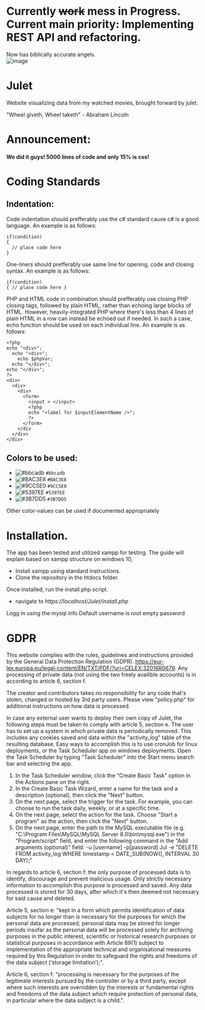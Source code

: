 # Currently ~~work~~ mess in Progress. Current main priority: Implementing REST API and refactoring.

Now has biblically accurate angels.  
![image](https://user-images.githubusercontent.com/71311176/210680435-0c2739ec-6a2b-4bb7-8113-8ecadfca4d10.png)

# Julet
Website visualizing data from my watched movies, brought forward by julet.

"Wheel giveth, Wheel taketh" - Abraham Lincoln

# Announcement:
#### We did it guys! 5000 lines of code and only 15% is css!

# Coding Standards

## Indentation:
Code indentation should prefferably use the c# standard cause c# is a good language. An example is as follows:
  ```
  if(condition)
  {
    // place code here
  }
  ```
  One-liners should prefferably use same line for opening, code and closing syntax. An example is as follows:
  ```
  if(condition)
  { // place code here }
  ```
  PHP and HTML code in combination should prefferably use closing PHP closing tags, followed by plain HTML, rather than echoing large blocks of HTML.
  However, heavily-integrated PHP where there's less than 4 lines of plain HTML in a row can instead be echoed out if needed.
  In such a case, echo function should be used on each individual line. An example is as follows:
  ```
  <?php
  echo "<div>";
    echo "<div>";
      echo $phpVar;
    echo "</div>";
  echo "</div>";
  ?>
  <div>
    <div>
      <div>
        <form>
          <input > </input>
          <?php 
          echo "<label for $inputElementName />";
          ?>
        </form>
      </div
    </div>
  </div>
  ```
## Colors to be used:
- ![#bbcadb](https://placehold.co/30x30/bbcadb/bbcadb.png) `#bbcadb`
- ![#BAC3E8](https://placehold.co/30x30/BAC3E8/BAC3E8.png) `#BAC3E8`
- ![#9CC5E0](https://placehold.co/30x30/9CC5E0/9CC5E0.png) `#9CC5E0`
- ![#5397EE](https://placehold.co/30x30/5397EE/5397EE.png) `#5397EE`
- ![#3B7DD5](https://placehold.co/30x30/3B7DD5/3B7DD5.png) `#3B7DD5`

Other color-values can be used if documented appropriately 

# Installation. 

The app has been tested and utilized xampp for testing. 
The guide will explain based on xampp structure on windows 10, 

- Install xampp using standard instructions. 
- Clone the repository in the htdocs folder. 

Once installed, run the install.php script. 
- navigate to *https://localhost/Julet/install.php*

Logg in using the mysql info 
Default username is *root* empty password

# GDPR

This website complies with the rules, guidelines and instructions provided by the General Data Protection Regulation (GDPR). https://eur-lex.europa.eu/legal-content/EN/TXT/PDF/?uri=CELEX:32016R0679. Any processing of private data (not using the two freely availible accounts) is in according to article 6, section f.

The creator and contributors takes no responsibility for any code that's stolen, changed or hosted by 3rd party users. Please view "policy.php" for additional instructions on how data is processed.

In case any external user wants to deploy their own copy of Julet, the following steps must be taken to comply with article 5, section e. The user has to set up a system in which private data is periodically removed. This includes any cookies saved and data within the "activity_log" table of the resulting database. Easy ways to accomplish this is to use cronJob for linux deployments, or the Task Scheduler app on windows deployments.
Open the Task Scheduler by typing "Task Scheduler" into the Start menu search bar and selecting the app.

1. In the Task Scheduler window, click the "Create Basic Task" option in the Actions pane on the right.
2. In the Create Basic Task Wizard, enter a name for the task and a description (optional), then click the "Next" button.
3. On the next page, select the trigger for the task. For example, you can choose to run the task daily, weekly, or at a specific time.
4. On the next page, select the action for the task. Choose "Start a program" as the action, then click the "Next" button.
5. On the next page, enter the path to the MySQL executable file (e.g. "C:\Program Files\MySQL\MySQL Server 8.0\bin\mysql.exe") in the "Program/script" field, and enter the following command in the "Add arguments (optional)" field:
  -u [username] -p[password] Jul -e "DELETE FROM activity_log WHERE timestamp < DATE_SUB(NOW(), INTERVAL 30 DAY);"

In regards to article 6, section f: the only purpose of processed data is to identify, discourage and prevent malicious usage. Only strictly necessary information to accomplish this purpose is processed and saved. Any data processed is stored for 30 days, after which it's then deemed not necessary for said cause and deleted.

Article 5, section e: 
"kept in a form which permits identification of data subjects for no longer than is necessary for the purposes for which the personal data are processed; personal data may be stored for longer periods insofar as the personal data will be processed solely for archiving purposes in the public interest, scientific or historical research purposes or statistical purposes in accordance with Article 89(1) subject to implementation of the appropriate technical and organisational measures required by this Regulation in order to safeguard the rights and freedoms of the data subject (‘storage limitation’);".

Article 6, section f:
"processing is necessary for the purposes of the legitimate interests pursued by the controller or by a third party, except where such interests are overridden by the interests or fundamental rights and freedoms of the data subject which require protection of personal data, in particular where the data subject is a child.".
